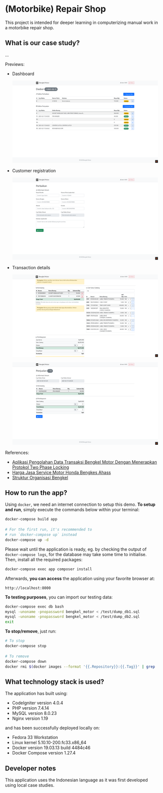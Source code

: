 # (Motorbike) Repair Shop

This project is intended for deeper learning in computerizing manual work in a motorbike repair shop.

## What is our case study?

...

Previews:

- Dashboard

  ![Dashboard](/repair-shop/screenshots/dashboard.png)

- Customer registration

  ![Transaction details](/repair-shop/screenshots/transaction-details0.png)

- Transaction details

  <!-- ![Transaction details](/repair-shop/screenshots/transaction-details1.png) -->

  ![Transaction details](/repair-shop/screenshots/transaction-details2.png)

  <!-- ![Transaction details](/repair-shop/screenshots/transaction-details3.png) -->

  ![Transaction details](/repair-shop/screenshots/transaction-details4.png)

<!-- Features:

- TODO: Transaction cancellation
- TODO: Backup old records
- TODO: Super admin role
- TODO: Secure user password field
- TODO: Transaction discount
- TODO: Oil change notification (every 2 months or 2.000 km)
- TODO: Send receipt to customers' email
- TODO: Trade-ins spare parts -->

References:

- [Aplikasi Pengolahan Data Transaksi Bengkel Motor Dengan Menerapkan Protokol Two Phase Locking](https://repository.usd.ac.id/9270/2/105314092_full.pdf)
- [Harga Jasa Service Motor Honda Bengkes Ahass](https://www.anisanagamasmotor.com/p/daftar-harga-jasa-service-motor-honda.html)
- [Struktur Organisasi Bengkel](https://ahassmotor.wordpress.com/2010/12/23/struktur-organisasi/)

## How to run the app?

Using `docker`, we need an internet connection to setup this demo. **To setup and run**, simply execute the commands below within your terminal:

```bash
docker-compose build app

# For the first run, it's recommended to
# run `docker-compose up` instead
docker-compose up -d
```

Please wait until the application is ready, eg. by checking the output of `docker-compose logs`, for the database may take some time to initialise. Then, install all the required packages:

```bash
docker-compose exec app composer install
```

Afterwards, **you can access** the application using your favorite browser at:

```text
http://localhost:8000
```

**To testing purposes**, you can import our testing data:

```bash
docker-compose exec db bash
mysql -unoname -pnopassword bengkel_motor < /test/dump_db1.sql
mysql -unoname -pnopassword bengkel_motor < /test/dump_db2.sql
exit
```

**To stop/remove**, just run:

```bash
# To stop
docker-compose stop

# To remove
docker-compose down
docker rmi $(docker images --format '{{.Repository}}:{{.Tag}}' | grep 'repair-shop')
```

## What technology stack is used?

The application has built using:

- CodeIgniter version 4.0.4
- PHP version 7.4.14
- MySQL version 8.0.23
- Nginx version 1.19

and has been successfully deployed locally on:

- Fedora 33 Workstation
- Linux kernel 5.10.10-200.fc33.x86_64
- Docker version 19.03.13 build 4484c46
- Docker Compose version 1.27.4

## Developer notes

This application uses the Indonesian language as it was first developed using local case studies.
